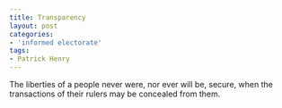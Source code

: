 ```yaml
---
title: Transparency
layout: post
categories:
- 'informed electorate'
tags:
- Patrick Henry
---
```


The liberties of a people never were, nor ever will be, secure, when the transactions of their rulers may be concealed from them.